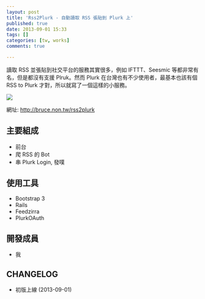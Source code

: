 ```yaml
---
layout: post
title: 'Rss2Plurk - 自動讀取 RSS 張貼到 Plurk 上'
published: true
date: 2013-09-01 15:33
tags: []
categories: [tw, works]
comments: true

---
```

讀取 RSS 並張貼到社交平台的服務其實很多，例如 IFTTT、Seesmic 等都非常有名，但是都沒有支援 Plruk。然而 Plurk 在台灣也有不少使用者，最基本也該有個 RSS to Plurk 才對，所以就寫了一個這樣的小服務。

![](https://lh3.googleusercontent.com/-5ysMI6Vqk5U/UiNLaqOCsKI/AAAAAAAABfM/R11T1rKWpPA/s640/rss2plurk.png)

網址: http://bruce.non.tw/rss2plurk

## 主要組成

* 前台
* 爬 RSS 的 Bot
* 串 Plurk Login, 發噗

## 使用工具

* Bootstrap 3
* Rails
* Feedzirra
* PlurkOAuth

## 開發成員

* 我

## CHANGELOG

* 初版上線 (2013-09-01)
